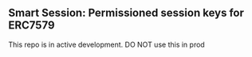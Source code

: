 ## Smart Session: Permissioned session keys for ERC7579

This repo is in active development. DO NOT use this in prod

